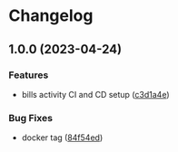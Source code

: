 # Changelog

## 1.0.0 (2023-04-24)


### Features

* bills activity CI and CD setup ([c3d1a4e](https://github.com/TrackER-Corporation/tracker-bills-service/commit/c3d1a4ec9128c0369187e0552abc5e133d30cbcc))


### Bug Fixes

* docker tag ([84f54ed](https://github.com/TrackER-Corporation/tracker-bills-service/commit/84f54ed0a181cd335de1d030c72845c6b102447e))
